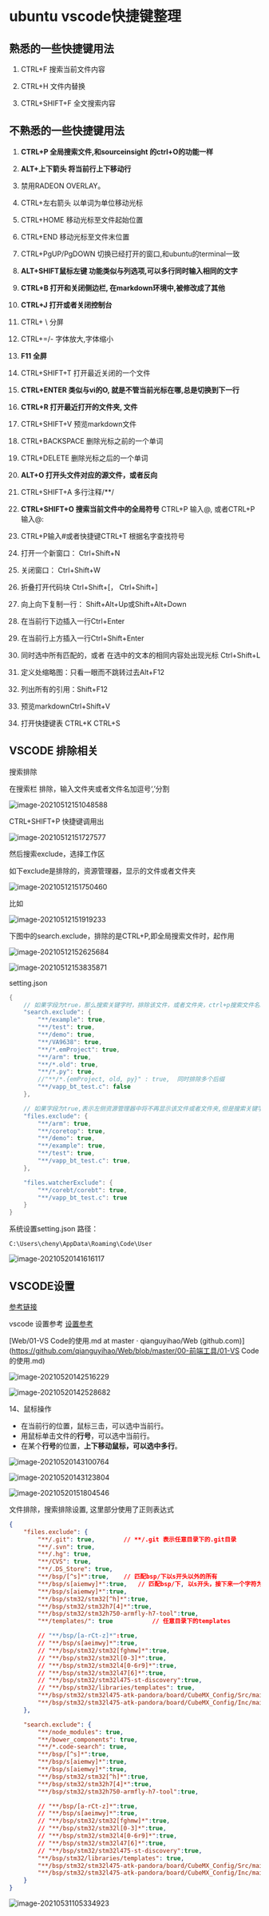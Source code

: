 # ubuntu vscode快捷键整理

## 熟悉的一些快捷键用法

1. CTRL+F 搜索当前文件内容

2. CTRL+H 文件内替换

3. CTRL+SHIFT+F 全文搜索内容

## 不熟悉的一些快捷键用法

1. **CTRL+P 全局搜索文件,和sourceinsight 的ctrl+O的功能一样**
2. **ALT+上下箭头  将当前行上下移动行**
3. 禁用RADEON OVERLAY。
4. CTRL+左右箭头  以单词为单位移动光标
5. CTRL+HOME  移动光标至文件起始位置
6. CTRL+END 移动光标至文件末位置
7. CTRL+PgUP/PgDOWN 切换已经打开的窗口,和ubuntu的terminal一致
8. **ALT+SHIFT鼠标左键 功能类似与列选项,可以多行同时输入相同的文字**
9. **CTRL+B 打开和关闭侧边栏, 在markdown环境中,被修改成了其他**
10. **CTRL+J 打开或者关闭控制台**
11. CTRL+ \  分屏
12. CTRL+=/- 字体放大,字体缩小
13. **F11 全屏**
14. CTRL+SHIFT+T 打开最近关闭的一个文件
15. **CTRL+ENTER 类似与vi的O, 就是不管当前光标在哪,总是切换到下一行**
16. **CTRL+R 打开最近打开的文件夹, 文件**
17. CTRL+SHIFT+V 预览markdown文件
18. CTRL+BACKSPACE 删除光标之前的一个单词
19. CTRL+DELETE 删除光标之后的一个单词
20. **ALT+O 打开头文件对应的源文件，或者反向**
21. CTRL+SHIFT+A 多行注释/**/ 
22. **CTRL+SHIFT+O 搜索当前文件中的全局符号**  CTRL+P 输入@, 或者CTRL+P输入@:
23. CTRL+P输入#或者快捷键CTRL+T   根据名字查找符号

24. 打开一个新窗口： Ctrl+Shift+N
25. 关闭窗口： Ctrl+Shift+W
26. 折叠打开代码块 Ctrl+Shift+[， Ctrl+Shift+]
27. 向上向下复制一行： Shift+Alt+Up或Shift+Alt+Down
28. 在当前行下边插入一行Ctrl+Enter
29. 在当前行上方插入一行Ctrl+Shift+Enter
30. 同时选中所有匹配的，或者 在选中的文本的相同内容处出现光标 Ctrl+Shift+L
31. 定义处缩略图：只看一眼而不跳转过去Alt+F12
32. 列出所有的引用：Shift+F12
33. 预览markdownCtrl+Shift+V
34. 打开快捷键表 CTRL+K CTRL+S

## VSCODE 排除相关

搜索排除

在搜索栏 排除，输入文件夹或者文件名加逗号‘,’分割

![image-20210512151048588](image/typora/image-20210512151048588.png)



CTRL+SHIFT+P 快捷键调用出 

![image-20210512151727577](image/typora/image-20210512151727577.png)



然后搜索exclude，选择工作区

如下exclude是排除的，资源管理器，显示的文件或者文件夹

![image-20210512151750460](image/typora/image-20210512151750460.png)



比如

![image-20210512151919233](image/typora/image-20210512151919233.png)



下图中的search.exclude，排除的是CTRL+P,即全局搜索文件时，起作用

![image-20210512152625684](image/typora/image-20210512152625684.png)

![image-20210512153835871](image/typora/image-20210512153835871.png)







setting.json



```c
{
    // 如果字段为true，那么搜索关键字时，排除该文件，或者文件夹，ctrl+p搜索文件名时，也会排除
    "search.exclude": {
        "**/example": true,
        "**/test": true,
        "**/demo": true,
        "**/VA9638": true,
        "**/*.emProject": true,
        "**/arm": true,
        "**/*.old": true,
        "**/*.py": true,
        //"**/*.{emProject, old, py}" : true,  同时排除多个后缀
        "**/vapp_bt_test.c": false
    },

    // 如果字段为true,表示左侧资源管理器中将不再显示该文件或者文件夹,但是搜索关键字，或者文件名，仍然可以搜索到
    "files.exclude": {
        "**/arm": true,
        "**/coretop": true,
        "**/demo": true,
        "**/example": true,
        "**/test": true,
        "**/vapp_bt_test.c": true,
    },

    "files.watcherExclude": {
        "**/corebt/corebt": true,
        "**/vapp_bt_test.c": true
    }
}
```







系统设置setting.json 路径：

```
C:\Users\cheny\AppData\Roaming\Code\User
```

![image-20210520141616117](image/regx/image-20210520141616117.png)



## VSCODE设置



[参考链接](https://www.cnblogs.com/qianguyihao/archive/2019/04/18/10732375.html)

vscode 设置参考 [设置参考](https://www.cnblogs.com/qianguyihao/archive/2019/04/18/10732375.html)



[Web/01-VS Code的使用.md at master · qianguyihao/Web (github.com)](https://github.com/qianguyihao/Web/blob/master/00-前端工具/01-VS Code的使用.md)



![image-20210520142516229](image/regx/image-20210520142516229.png)

![image-20210520142528682](image/regx/image-20210520142528682.png)





14、鼠标操作

- 在当前行的位置，鼠标三击，可以选中当前行。
- 用鼠标单击文件的**行号**，可以选中当前行。
- 在某个**行号**的位置，**上下移动鼠标，可以选中多行**。

![image-20210520143100764](image/regx/image-20210520143100764.png)

![image-20210520143123804](image/regx/image-20210520143123804.png)

![image-20210520151804546](image/regx/image-20210520151804546.png)





文件排除，搜索排除设置, 这里部分使用了正则表达式



```json
{
    "files.exclude": {
        "**/.git": true,		// **/.git 表示任意目录下的.git目录
        "**/.svn": true,
        "**/.hg": true,
        "**/CVS": true,
        "**/.DS_Store": true,
        "**/bsp/[^s]*":true,    // 匹配bsp/下以s开头以外的所有
        "**/bsp/s[aiemwy]*":true,	// 匹配bsp/下, 以s开头，接下来一个字符为aiemwy中的任意一个，*接下来所有任意字符
        "**/bsp/s[aiemwy]*":true,
        "**/bsp/stm32/stm32[^h]*":true,
        "**/bsp/stm32/stm32h7[4]*":true,
        "**/bsp/stm32/stm32h750-armfly-h7-tool":true,
        "**/templates/": true			// 任意目录下的templates

        // "**/bsp/[a-rCt-z]*":true,
        // "**/bsp/s[aeimwy]*":true,
        // "**/bsp/stm32/stm32[fghmw]*":true,
        // "**/bsp/stm32/stm32l[0-3]*":true,
        // "**/bsp/stm32/stm32l4[0-6r9]*":true,
        // "**/bsp/stm32/stm32l47[6]*":true,
        // "**/bsp/stm32/stm32l475-st-discovery":true,
        // "**/bsp/stm32/libraries/templates": true,
        "**/bsp/stm32/stm32l475-atk-pandora/board/CubeMX_Config/Src/main.c": true,
        "**/bsp/stm32/stm32l475-atk-pandora/board/CubeMX_Config/Inc/main.h": true
    },

    "search.exclude": {
        "**/node_modules": true,
        "**/bower_components": true,
        "**/*.code-search": true,
        "**/bsp/[^s]*":true,
        "**/bsp/s[aiemwy]*":true,
        "**/bsp/s[aiemwy]*":true,
        "**/bsp/stm32/stm32[^h]*":true,
        "**/bsp/stm32/stm32h7[4]*":true,
        "**/bsp/stm32/stm32h750-armfly-h7-tool":true,

        // "**/bsp/[a-rCt-z]*":true,
        // "**/bsp/s[aeimwy]*":true,
        // "**/bsp/stm32/stm32[fghmw]*":true,
        // "**/bsp/stm32/stm32l[0-3]*":true,
        // "**/bsp/stm32/stm32l4[0-6r9]*":true,
        // "**/bsp/stm32/stm32l47[6]*":true,
        // "**/bsp/stm32/stm32l475-st-discovery":true,
        "**/bsp/stm32/libraries/templates": true,
        "**/bsp/stm32/stm32l475-atk-pandora/board/CubeMX_Config/Src/main.c": true,
        "**/bsp/stm32/stm32l475-atk-pandora/board/CubeMX_Config/Inc/main.h": true
    }
}
```



![image-20210531105334923](image/art-pi/image-20210531105334923.png)